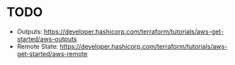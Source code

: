 # TODO

* Outputs: https://developer.hashicorp.com/terraform/tutorials/aws-get-started/aws-outputs 
* Remote State: https://developer.hashicorp.com/terraform/tutorials/aws-get-started/aws-remote